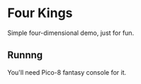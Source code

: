 # Four Kings

Simple four-dimensional demo, just for fun.

## Runnng

You'll need Pico-8 fantasy console for it.
